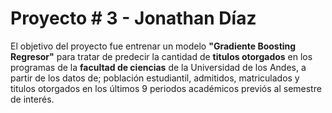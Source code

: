 # Proyecto # 3 - Jonathan Díaz
El objetivo del proyecto fue entrenar un modelo **"Gradiente Boosting Regresor"** para tratar de predecir la cantidad de **titulos otorgados** en los programas de la **facultad de ciencias** de la Universidad de los Andes, a partir de los datos de; población estudiantil, admitidos, matriculados y titulos otorgados en los últimos 9 periodos académicos previós al semestre de interés.
